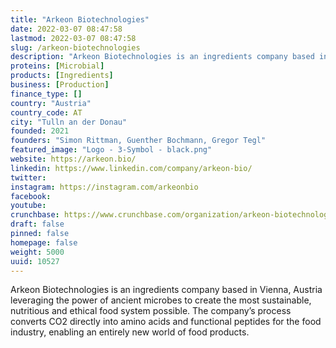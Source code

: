 ```yaml
---
title: "Arkeon Biotechnologies"
date: 2022-03-07 08:47:58
lastmod: 2022-03-07 08:47:58
slug: /arkeon-biotechnologies
description: "Arkeon Biotechnologies is an ingredients company based in Vienna, Austria leveraging the power of ancient microbes to create the most sustainable, nutritious and ethical food system possible. The company’s process converts CO2 directly into amino acids and functional peptides for the food industry, enabling an entirely new world of food products."
proteins: [Microbial]
products: [Ingredients]
business: [Production]
finance_type: []
country: "Austria"
country_code: AT
city: "Tulln an der Donau"
founded: 2021
founders: "Simon Rittman, Guenther Bochmann, Gregor Tegl"
featured_image: "Logo - 3-Symbol - black.png"
website: https://arkeon.bio/
linkedin: https://www.linkedin.com/company/arkeon-bio/
twitter: 
instagram: https://instagram.com/arkeonbio
facebook: 
youtube: 
crunchbase: https://www.crunchbase.com/organization/arkeon-biotechnologies
draft: false
pinned: false
homepage: false
weight: 5000
uuid: 10527
---
```

Arkeon Biotechnologies is an ingredients company based in Vienna, Austria leveraging the power of ancient microbes to create the most sustainable, nutritious and ethical food system possible. The company’s process converts CO2 directly into amino acids and functional peptides for the food industry, enabling an entirely new world of food products.

